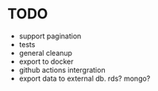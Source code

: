 # TODO

- support pagination
- tests
- general cleanup
- export to docker
- github actions intergration
- export data to external db. rds? mongo?

